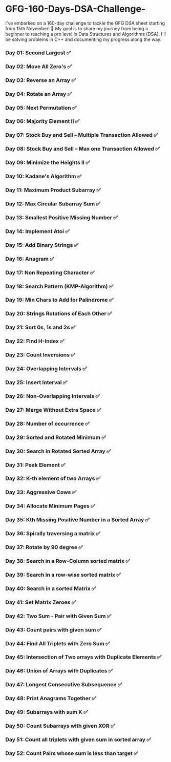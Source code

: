 # GFG-160-Days-DSA-Challenge-

I've embarked on a 160-day challenge to tackle the GFG DSA sheet starting from 15th November! 🚀 My goal is to share my journey from being a beginner to reaching a pro level in Data Structures and Algorithms (DSA). I'll be solving problems in C++ and documenting my progress along the way.

### Day 01: Second Largest ✅
### Day 02: Move All Zero's ✅
### Day 03: Reverse an Array ✅
### Day 04: Rotate an Array ✅
### Day 05: Next Permutation ✅
### Day 06: Majority Element II ✅
### Day 07: Stock Buy and Sell – Multiple Transaction Allowed ✅
### Day 08: Stock Buy and Sell – Max one Transaction Allowed ✅
### Day 09: Minimize the Heights II ✅
### Day 10: Kadane's Algorithm ✅
### Day 11: Maximum Product Subarray ✅
### Day 12: Max Circular Subarray Sum ✅ 
### Day 13: Smallest Positive Missing Number ✅
### Day 14: Implement Atoi ✅
### Day 15: Add Binary Strings ✅
### Day 16: Anagram ✅
### Day 17: Non Repeating Character ✅
### Day 18: Search Pattern (KMP-Algorithm) ✅
### Day 19: Min Chars to Add for Palindrome ✅
### Day 20: Strings Rotations of Each Other ✅
### Day 21: Sort 0s, 1s and 2s ✅
### Day 22: Find H-Index ✅ 
### Day 23: Count Inversions ✅
### Day 24: Overlapping Intervals ✅
### Day 25: Insert Interval ✅
### Day 26: Non-Overlapping Intervals ✅
### Day 27: Merge Without Extra Space ✅
### Day 28: Number of occurrence ✅
### Day 29: Sorted and Rotated Minimum ✅
### Day 30: Search in Rotated Sorted Array ✅
### Day 31: Peak Element ✅
### Day 32: K-th element of two Arrays ✅ 
### Day 33: Aggressive Cows ✅
### Day 34: Allocate Minimum Pages ✅
### Day 35: Kth Missing Positive Number in a Sorted Array ✅
### Day 36: Spirally traversing a matrix ✅
### Day 37: Rotate by 90 degree ✅
### Day 38: Search in a Row-Column sorted matrix ✅
### Day 39: Search in a row-wise sorted matrix ✅
### Day 40: Search in a sorted Matrix ✅
### Day 41: Set Matrix Zeroes ✅
### Day 42: Two Sum - Pair with Given Sum ✅
### Day 43: Count pairs with given sum ✅
### Day 44: Find All Triplets with Zero Sum ✅
### Day 45: Intersection of Two arrays with Duplicate Elements ✅
### Day 46: Union of Arrays with Duplicates ✅
### Day 47: Longest Consecutive Subsequence ✅
### Day 48: Print Anagrams Together ✅
### Day 49: Subarrays with sum K ✅
### Day 50: Count Subarrays with given XOR ✅
### Day 51: Count all triplets with given sum in sorted array ✅
### Day 52: Count Pairs whose sum is less than target ✅
